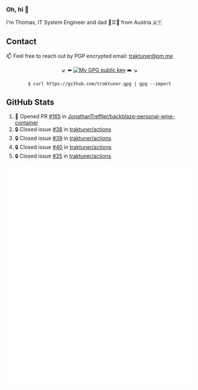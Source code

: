 ### Oh, hi 👋

I'm Thomas, IT System Engineer and dad 👶♊️👶 from Austria 🇦🇹

<!--
**traktuner/traktuner** is a ✨ _special_ ✨ repository because its `README.md` (this file) appears on your GitHub profile.

Here are some ideas to get you started:

- 🔭 I’m currently working on ...
- 🌱 I’m currently learning ...
- 👯 I’m looking to collaborate on ...
- 🤔 I’m looking for help with ...
- 💬 Ask me about ...
- 📫 How to reach me: ...
- 😄 Pronouns: ...
- ⚡ Fun fact: ...
-->

## Contact
📫 Feel free to reach out by PGP encrypted email:
traktuner@pm.me

<div align="center" markdown="1">

↙️ ⬅️ [![My GPG public key](https://img.shields.io/badge/PGP%20public%20key-6D4AFF?style=for-the-badge)](https://github.com/traktuner.gpg) ➡️ ↘️

```shell
$ curl https://github.com/traktuner.gpg | gpg --import
```

</div>

## GitHub Stats
<!--START_SECTION:activity-->
1. 💪 Opened PR [#165](https://github.com/JonathanTreffler/backblaze-personal-wine-container/pull/165) in [JonathanTreffler/backblaze-personal-wine-container](https://github.com/JonathanTreffler/backblaze-personal-wine-container)
2. 🔒 Closed issue [#38](https://github.com/traktuner/actions/issues/38) in [traktuner/actions](https://github.com/traktuner/actions)
3. 🔒 Closed issue [#39](https://github.com/traktuner/actions/issues/39) in [traktuner/actions](https://github.com/traktuner/actions)
4. 🔒 Closed issue [#40](https://github.com/traktuner/actions/issues/40) in [traktuner/actions](https://github.com/traktuner/actions)
5. 🔒 Closed issue [#35](https://github.com/traktuner/actions/issues/35) in [traktuner/actions](https://github.com/traktuner/actions)
<!--END_SECTION:activity-->

![](https://github.com/traktuner/traktuner/blob/master/generated/overview.svg)
![](https://github.com/traktuner/traktuner/blob/master/generated/languages.svg)
